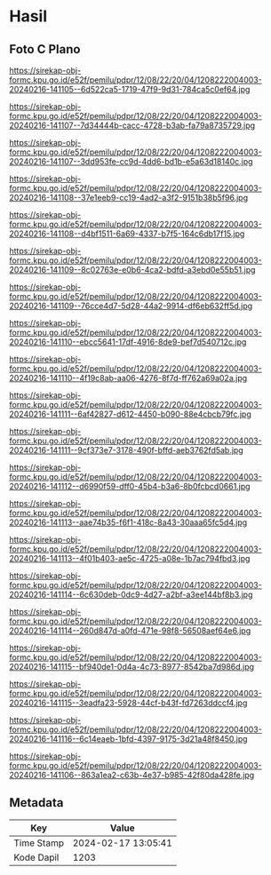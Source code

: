 # Hasil

## Foto C Plano

https://sirekap-obj-formc.kpu.go.id/e52f/pemilu/pdpr/12/08/22/20/04/1208222004003-20240216-141105--6d522ca5-1719-47f9-9d31-784ca5c0ef64.jpg

https://sirekap-obj-formc.kpu.go.id/e52f/pemilu/pdpr/12/08/22/20/04/1208222004003-20240216-141107--7d34444b-cacc-4728-b3ab-fa79a8735729.jpg

https://sirekap-obj-formc.kpu.go.id/e52f/pemilu/pdpr/12/08/22/20/04/1208222004003-20240216-141107--3dd953fe-cc9d-4dd6-bd1b-e5a63d18140c.jpg

https://sirekap-obj-formc.kpu.go.id/e52f/pemilu/pdpr/12/08/22/20/04/1208222004003-20240216-141108--37e1eeb9-cc19-4ad2-a3f2-9151b38b5f96.jpg

https://sirekap-obj-formc.kpu.go.id/e52f/pemilu/pdpr/12/08/22/20/04/1208222004003-20240216-141108--d4bf1511-6a69-4337-b7f5-164c6db17f15.jpg

https://sirekap-obj-formc.kpu.go.id/e52f/pemilu/pdpr/12/08/22/20/04/1208222004003-20240216-141109--8c02763e-e0b6-4ca2-bdfd-a3ebd0e55b51.jpg

https://sirekap-obj-formc.kpu.go.id/e52f/pemilu/pdpr/12/08/22/20/04/1208222004003-20240216-141109--76cce4d7-5d28-44a2-9914-df6eb632ff5d.jpg

https://sirekap-obj-formc.kpu.go.id/e52f/pemilu/pdpr/12/08/22/20/04/1208222004003-20240216-141110--ebcc5641-17df-4916-8de9-bef7d540712c.jpg

https://sirekap-obj-formc.kpu.go.id/e52f/pemilu/pdpr/12/08/22/20/04/1208222004003-20240216-141110--4f19c8ab-aa06-4276-8f7d-ff762a69a02a.jpg

https://sirekap-obj-formc.kpu.go.id/e52f/pemilu/pdpr/12/08/22/20/04/1208222004003-20240216-141111--6af42827-d612-4450-b090-88e4cbcb79fc.jpg

https://sirekap-obj-formc.kpu.go.id/e52f/pemilu/pdpr/12/08/22/20/04/1208222004003-20240216-141111--9cf373e7-3178-490f-bffd-aeb3762fd5ab.jpg

https://sirekap-obj-formc.kpu.go.id/e52f/pemilu/pdpr/12/08/22/20/04/1208222004003-20240216-141112--d6990f59-dff0-45b4-b3a6-8b0fcbcd0661.jpg

https://sirekap-obj-formc.kpu.go.id/e52f/pemilu/pdpr/12/08/22/20/04/1208222004003-20240216-141113--aae74b35-f6f1-418c-8a43-30aaa65fc5d4.jpg

https://sirekap-obj-formc.kpu.go.id/e52f/pemilu/pdpr/12/08/22/20/04/1208222004003-20240216-141113--4f01b403-ae5c-4725-a08e-1b7ac794fbd3.jpg

https://sirekap-obj-formc.kpu.go.id/e52f/pemilu/pdpr/12/08/22/20/04/1208222004003-20240216-141114--6c630deb-0dc9-4d27-a2bf-a3ee144bf8b3.jpg

https://sirekap-obj-formc.kpu.go.id/e52f/pemilu/pdpr/12/08/22/20/04/1208222004003-20240216-141114--260d847d-a0fd-471e-98f8-56508aef64e6.jpg

https://sirekap-obj-formc.kpu.go.id/e52f/pemilu/pdpr/12/08/22/20/04/1208222004003-20240216-141115--bf940de1-0d4a-4c73-8977-8542ba7d986d.jpg

https://sirekap-obj-formc.kpu.go.id/e52f/pemilu/pdpr/12/08/22/20/04/1208222004003-20240216-141115--3eadfa23-5928-44cf-b43f-fd7263ddccf4.jpg

https://sirekap-obj-formc.kpu.go.id/e52f/pemilu/pdpr/12/08/22/20/04/1208222004003-20240216-141116--6c14eaeb-1bfd-4397-9175-3d21a48f8450.jpg

https://sirekap-obj-formc.kpu.go.id/e52f/pemilu/pdpr/12/08/22/20/04/1208222004003-20240216-141106--863a1ea2-c63b-4e37-b985-42f80da428fe.jpg


## Metadata

| Key        | Value               |
| ---------- | ------------------- |
| Time Stamp | 2024-02-17 13:05:41 |
| Kode Dapil | 1203                |



